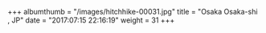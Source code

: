 +++
albumthumb = "/images/hitchhike-00031.jpg"
title = "Osaka Osaka-shi , JP"
date = "2017:07:15 22:16:19"
weight = 31
+++
